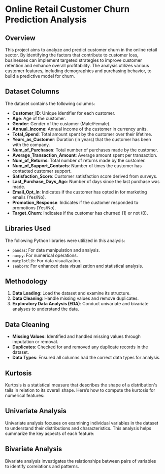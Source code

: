 # Online Retail Customer Churn Prediction Analysis

## Overview
This project aims to analyze and predict customer churn in the online retail sector. By identifying the factors that contribute to customer loss, businesses can implement targeted strategies to improve customer retention and enhance overall profitability. The analysis utilizes various customer features, including demographics and purchasing behavior, to build a predictive model for churn.

## Dataset Columns
The dataset contains the following columns:

- **Customer_ID**: Unique identifier for each customer.
- **Age**: Age of the customer.
- **Gender**: Gender of the customer (Male/Female).
- **Annual_Income**: Annual income of the customer in currency units.
- **Total_Spend**: Total amount spent by the customer over their lifetime.
- **Years_as_Customer**: Duration (in years) that the customer has been with the company.
- **Num_of_Purchases**: Total number of purchases made by the customer.
- **Average_Transaction_Amount**: Average amount spent per transaction.
- **Num_of_Returns**: Total number of returns made by the customer.
- **Num_of_Support_Contacts**: Number of times the customer has contacted customer support.
- **Satisfaction_Score**: Customer satisfaction score derived from surveys.
- **Last_Purchase_Days_Ago**: Number of days since the last purchase was made.
- **Email_Opt_In**: Indicates if the customer has opted in for marketing emails (Yes/No).
- **Promotion_Response**: Indicates if the customer responded to promotions (Yes/No).
- **Target_Churn**: Indicates if the customer has churned (1) or not (0).

## Libraries Used
The following Python libraries were utilized in this analysis:

- `pandas`: For data manipulation and analysis.
- `numpy`: For numerical operations.
- `matplotlib`: For data visualization.
- `seaborn`: For enhanced data visualization and statistical analysis.

## Methodology
1. **Data Loading**: Load the dataset and examine its structure.
2. **Data Cleaning**: Handle missing values and remove duplicates.
3. **Exploratory Data Analysis (EDA)**: Conduct univariate and bivariate analyses to understand the data.

## Data Cleaning
- **Missing Values**: Identified and handled missing values through imputation or removal.
- **Duplicates**: Checked for and removed any duplicate records in the dataset.
- **Data Types**: Ensured all columns had the correct data types for analysis.

## Kurtosis
Kurtosis is a statistical measure that describes the shape of a distribution's tails in relation to its overall shape. Here’s how to compute the kurtosis for numerical features:

## Univariate Analysis
Univariate analysis focuses on examining individual variables in the dataset to understand their distributions and characteristics. This analysis helps summarize the key aspects of each feature:


## Bivariate Analysis
Bivariate analysis investigates the relationships between pairs of variables to identify correlations and patterns. 
